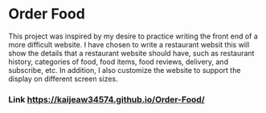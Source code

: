 # Order Food 

This project was inspired by my desire to practice writing the front end of a more difficult website. I have chosen to write a restaurant websit this will show the details that a restaurant website should have, such as restaurant history, categories of food, food items, food reviews, delivery, and subscribe, etc. In addition, I also customize the website to support the display on different screen sizes.

### Link https://kaijeaw34574.github.io/Order-Food/

